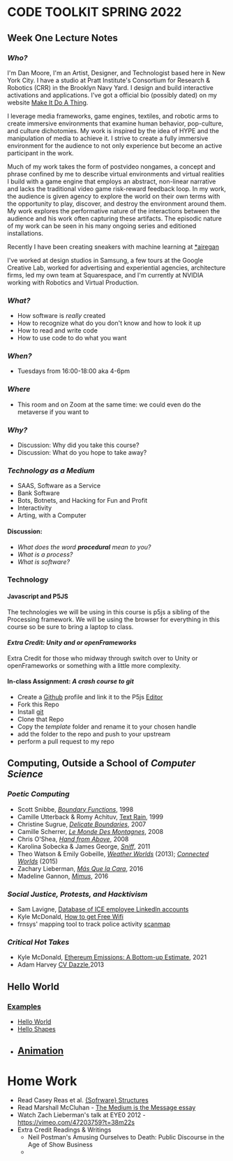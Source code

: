 # CODE TOOLKIT SPRING 2022
## Week One Lecture Notes
### _Who?_
I'm Dan Moore, I'm an Artist, Designer, and Technologist based here in New York City.  I have a studio at Pratt Institute's Consortium for Research & Robotics (CRR) in the Brooklyn Navy Yard.  I design and build interactive activations and applications.  I've got a official bio (possibly dated) on my website [Make It Do A Thing](www.makeitdoathing.com).  

I leverage media frameworks, game engines, textiles, and robotic arms to create immersive environments that examine human behavior, pop-culture, and culture dichotomies. My work is inspired by the idea of HYPE and the manipulation of media to achieve it. I strive to create a fully immersive environment for the audience to not only experience but become an active participant in the work.

Much of my work takes the form of postvideo nongames, a concept and phrase confined by me to describe virtual environments and virtual realities I build with a game engine that employs an abstract, non-linear narrative and lacks the traditional video game risk-reward feedback loop.  In my work, the audience is given agency to explore the world on their own terms with the opportunity to play, discover, and destroy the environment around them.  My work explores the performative nature of the interactions between the audience and his work often capturing these artifacts. The episodic nature of my work can be seen in his many ongoing series and editioned installations.

Recently I have been creating sneakers with machine learning at [*airegan](www.aire-gan.com)

I've worked at design studios in Samsung, a few tours at the Google Creative Lab, worked for advertising and experiential agencies, architecture firms, led my own team at Squarespace, and I'm currently at NVIDIA working with Robotics and Virtual Production.

### _What?_
- How software is _really_ created
- How to recognize what do you don't know and how to look it up
- How to read and write code
- How to use code to do what you want

### _When?_
- Tuesdays from 16:00-18:00 aka 4-6pm

### _Where_
- This room and on Zoom at the same time: we could even do the metaverse if you want to

### _Why?_ 
- Discussion: Why did you take this course?
- Discussion: What do you hope to take away?

### ___Technology as a Medium___
- SAAS, Software as a Service
- Bank Software
- Bots, Botnets, and Hacking for Fun and Profit
- Interactivity  
- Arting, with a Computer

#### __Discussion__: 
- _What does the word ___procedural___ mean to you?_
- _What is a process?_
- _What is software?_

### __Technology__
#### Javascript and P5JS
The technologies we will be using in this course is p5js a sibling of the Processing framework.  We will be using the browser for everything in this course so be sure to bring a laptop to class.

#### ___Extra Credit: Unity and or openFrameworks___
Extra Credit for those who midway through switch over to Unity or openFrameworks or something with a little more complexity.

#### In-class Assignment: ___A crash course to git___

- Create a [Github](https://github.com) profile and link it to the P5js [Editor](https://editor.p5js.org) 
- Fork this Repo
- Install [git](https://git-scm.com)
- Clone that Repo
- Copy the _template_ folder and rename it to your chosen handle  
- add the folder to the repo and push to your upstream 
- perform a pull request to my repo

## Computing, Outside a School of ___Computer Science___
### _Poetic Computing_
* Scott Snibbe, [*Boundary Functions*](https://www.snibbe.com/digital-art#/projects/interactive/boundaryfunctions/), 1998
* Camille Utterback & Romy Achituv, [Text Rain](https://www.youtube.com/watch?v=f_u3sSffS78), 1999
* Christine Sugrue, [*Delicate Boundaries*](http://csugrue.com/delicateboundaries/), 2007
* Camille Scherrer, [*Le Monde Des Montagnes*](https://vimeo.com/49153795), 2008
* Chris O'Shea, [*Hand from Above*](http://www.chrisoshea.org/hand-from-above), 2008
* Karolina Sobecka & James George, [*Sniff*](http://www.karolinasobecka.com/artwork/sniff), 2011
* Theo Watson & Emily Gobeille, [*Weather Worlds*](http://design-io.com/projects/WeatherWorlds/) (2013); [*Connected Worlds*](https://vimeo.com/13158551) (2015)
* Zachary Lieberman, [*Más Que la Cara*](https://vimeo.com/211271693), 2016
* Madeline Gannon, [*Mimus*](https://atonaton.com/mimus/), 2016

### _Social Justice, Protests, and Hacktivism_
- Sam Lavigne, [Database of ICE employee LinkedIn accounts](https://www.theverge.com/2018/6/19/17480912/github-ice-linkedin-scraping-employees)
- Kyle McDonald, [How to get Free Wifi](https://github.com/kylemcdonald/FreeWifi)
- frnsys' mapping tool to track police activity [scanmap](https://github.com/frnsys/scanmap)
### _Critical Hot Takes_
- Kyle McDonald, [Ethereum Emissions: A Bottom-up Estimate](https://kylemcdonald.github.io/ethereum-emissions/), 2021
- Adam Harvey [CV Dazzle](https://cvdazzle.com),2013  


## Hello World
### [Examples](https://p5js.org/examples/)
- [Hello World]()
- [Hello Shapes](https://p5js.org/examples/hello-p5-simple-shapes.html)
- [Animation](https://p5js.org/examples/hello-p5-animation.html)
  - 


# Home Work
- Read Casey Reas et al. [{Sofrware} Structures](https://artport.whitney.org/commissions/softwarestructures/text.html#structure)
- Read Marshall McCluhan - [The Medium is the Message essay](pdfs/mcluhan.mediummessage.pdf)
- Watch Zach Lieberman's talk at EYE0 2012 - https://vimeo.com/47203759?t=38m22s
- Extra Credit Readings & Writings
  - Neil Postman's Amusing Ourselves to Death: Public Discourse in the Age of Show Business
  - 
  
